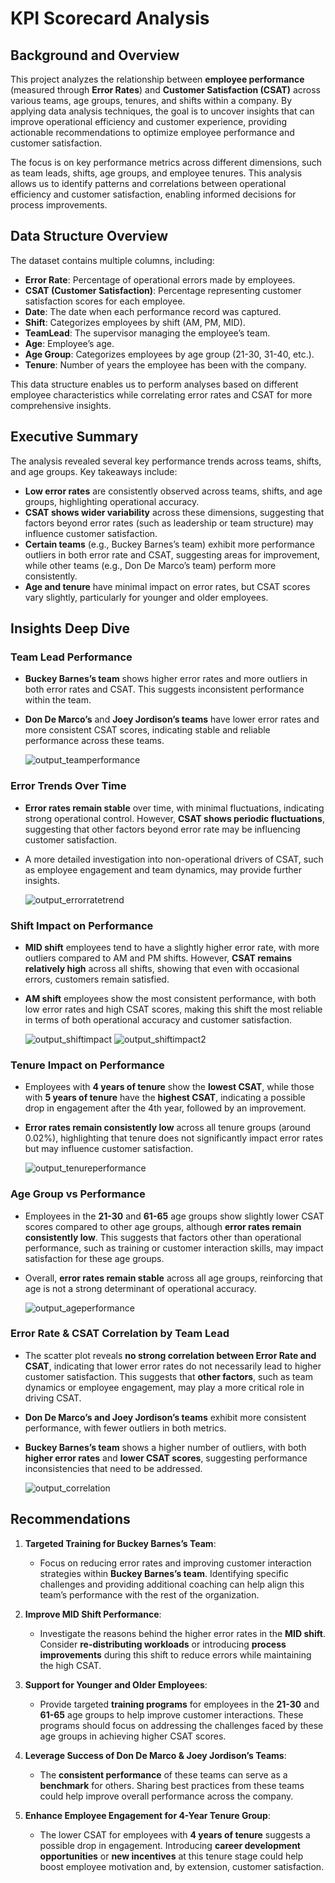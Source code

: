 # KPI Scorecard Analysis

## Background and Overview

This project analyzes the relationship between **employee performance** (measured through **Error Rates**) and **Customer Satisfaction (CSAT)** across various teams, age groups, tenures, and shifts within a company. By applying data analysis techniques, the goal is to uncover insights that can improve operational efficiency and customer experience, providing actionable recommendations to optimize employee performance and customer satisfaction.

The focus is on key performance metrics across different dimensions, such as team leads, shifts, age groups, and employee tenures. This analysis allows us to identify patterns and correlations between operational efficiency and customer satisfaction, enabling informed decisions for process improvements.

## Data Structure Overview

The dataset contains multiple columns, including:

- **Error Rate**: Percentage of operational errors made by employees.
- **CSAT (Customer Satisfaction)**: Percentage representing customer satisfaction scores for each employee.
- **Date**: The date when each performance record was captured.
- **Shift**: Categorizes employees by shift (AM, PM, MID).
- **TeamLead**: The supervisor managing the employee’s team.
- **Age**: Employee’s age.
- **Age Group**: Categorizes employees by age group (21-30, 31-40, etc.).
- **Tenure**: Number of years the employee has been with the company.

This data structure enables us to perform analyses based on different employee characteristics while correlating error rates and CSAT for more comprehensive insights.

## Executive Summary

The analysis revealed several key performance trends across teams, shifts, and age groups. Key takeaways include:

- **Low error rates** are consistently observed across teams, shifts, and age groups, highlighting operational accuracy.
- **CSAT shows wider variability** across these dimensions, suggesting that factors beyond error rates (such as leadership or team structure) may influence customer satisfaction.
- **Certain teams** (e.g., Buckey Barnes’s team) exhibit more performance outliers in both error rate and CSAT, suggesting areas for improvement, while other teams (e.g., Don De Marco’s team) perform more consistently.
- **Age and tenure** have minimal impact on error rates, but CSAT scores vary slightly, particularly for younger and older employees.

## Insights Deep Dive

### Team Lead Performance
- **Buckey Barnes’s team** shows higher error rates and more outliers in both error rates and CSAT. This suggests inconsistent performance within the team.
- **Don De Marco’s** and **Joey Jordison’s teams** have lower error rates and more consistent CSAT scores, indicating stable and reliable performance across these teams.

  ![output_teamperformance](https://github.com/user-attachments/assets/7a4484ef-0ddb-4f54-9d2c-2c2c94d05847)


### Error Trends Over Time
- **Error rates remain stable** over time, with minimal fluctuations, indicating strong operational control. However, **CSAT shows periodic fluctuations**, suggesting that other factors beyond error rate may be influencing customer satisfaction.
- A more detailed investigation into non-operational drivers of CSAT, such as employee engagement and team dynamics, may provide further insights.

  ![output_errorratetrend](https://github.com/user-attachments/assets/ba2fbfd4-daf4-4b48-8609-b9d250f07a09)


### Shift Impact on Performance
- **MID shift** employees tend to have a slightly higher error rate, with more outliers compared to AM and PM shifts. However, **CSAT remains relatively high** across all shifts, showing that even with occasional errors, customers remain satisfied.
- **AM shift** employees show the most consistent performance, with both low error rates and high CSAT scores, making this shift the most reliable in terms of both operational accuracy and customer satisfaction.

  ![output_shiftimpact](https://github.com/user-attachments/assets/46ab7947-9524-407f-a273-968629c7eb39)
  ![output_shiftimpact2](https://github.com/user-attachments/assets/fef5b198-3bea-4536-80c4-2fd3959e61f5)


### Tenure Impact on Performance
- Employees with **4 years of tenure** show the **lowest CSAT**, while those with **5 years of tenure** have the **highest CSAT**, indicating a possible drop in engagement after the 4th year, followed by an improvement.
- **Error rates remain consistently low** across all tenure groups (around 0.02%), highlighting that tenure does not significantly impact error rates but may influence customer satisfaction.

  ![output_tenureperformance](https://github.com/user-attachments/assets/9ef064cc-4413-41fe-b4e6-2d4a25f56412)


### Age Group vs Performance
- Employees in the **21-30** and **61-65** age groups show slightly lower CSAT scores compared to other age groups, although **error rates remain consistently low**. This suggests that factors other than operational performance, such as training or customer interaction skills, may impact satisfaction for these age groups.
- Overall, **error rates remain stable** across all age groups, reinforcing that age is not a strong determinant of operational accuracy.

  ![output_ageperformance](https://github.com/user-attachments/assets/f4e7d1b3-2c03-461a-bf3a-2cf6b24e346b)


### Error Rate & CSAT Correlation by Team Lead
- The scatter plot reveals **no strong correlation between Error Rate and CSAT**, indicating that lower error rates do not necessarily lead to higher customer satisfaction. This suggests that **other factors**, such as team dynamics or employee engagement, may play a more critical role in driving CSAT.
- **Don De Marco’s and Joey Jordison’s teams** exhibit more consistent performance, with fewer outliers in both metrics.
- **Buckey Barnes’s team** shows a higher number of outliers, with both **higher error rates** and **lower CSAT scores**, suggesting performance inconsistencies that need to be addressed.

  ![output_correlation](https://github.com/user-attachments/assets/180b14b7-be3e-4ad7-8387-3b7123041016)


## Recommendations

1. **Targeted Training for Buckey Barnes’s Team**:
   - Focus on reducing error rates and improving customer interaction strategies within **Buckey Barnes’s team**. Identifying specific challenges and providing additional coaching can help align this team’s performance with the rest of the organization.

2. **Improve MID Shift Performance**:
   - Investigate the reasons behind the higher error rates in the **MID shift**. Consider **re-distributing workloads** or introducing **process improvements** during this shift to reduce errors while maintaining the high CSAT.

3. **Support for Younger and Older Employees**:
   - Provide targeted **training programs** for employees in the **21-30** and **61-65** age groups to help improve customer interactions. These programs should focus on addressing the challenges faced by these age groups in achieving higher CSAT scores.

4. **Leverage Success of Don De Marco & Joey Jordison’s Teams**:
   - The **consistent performance** of these teams can serve as a **benchmark** for others. Sharing best practices from these teams could help improve overall performance across the company.

5. **Enhance Employee Engagement for 4-Year Tenure Group**:
   - The lower CSAT for employees with **4 years of tenure** suggests a possible drop in engagement. Introducing **career development opportunities** or **new incentives** at this tenure stage could help boost employee motivation and, by extension, customer satisfaction.
